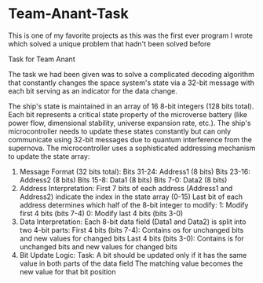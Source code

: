 # Team-Anant-Task
This is one of my favorite projects as this was the first ever program I wrote which solved a unique problem that hadn't been solved before

Task for Team Anant

The task we had been given was to solve a complicated decoding algorithm that constantly changes the space system's state via a 32-bit message with each bit serving as an indicator for the data change. 

The ship's state is maintained in an array of 16 8-bit integers (128 bits total). Each bit represents a critical state property of the microverse battery (like power flow, dimensional stability, universe expansion rate, etc.). The ship's microcontroller needs to update these states constantly but can only communicate using 32-bit messages due to quantum interference from the supernova. 
The microcontroller uses a sophisticated addressing mechanism to update the state array: 
1. Message Format (32 bits total): 
Bits 31-24: Address1 (8 bits) 
Bits 23-16: Address2 (8 bits) Bits 15-8: Data1 (8 bits) 
Bits 7-0: Data2 (8 bits) 
2. Address Interpretation: 
First 7 bits of each address (Address1 and Address2) indicate the index in the state array (0-15) 
Last bit of each address determines which half of the 8-bit integer to modify: 
1: Modify first 4 bits (bits 7-4) 
0: Modify last 4 bits (bits 3-0) 
3. Data Interpretation: 
Each 8-bit data field (Data1 and Data2) is split into two 4-bit parts: 
First 4 bits (bits 7-4): Contains os for unchanged bits and new values for changed bits Last 4 bits (bits 3-0): Contains is for unchanged bits and new values for changed bits 
4. Bit Update Logic: 
Task: 
A bit should be updated only if it has the same value in both parts of the data field The matching value becomes the new value for that bit position 

